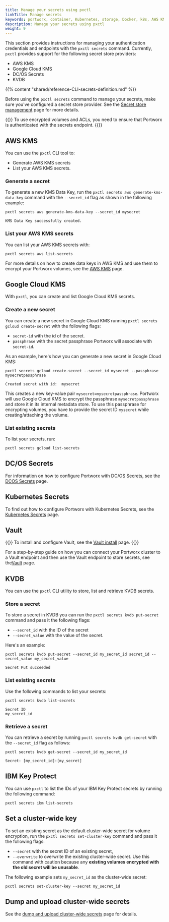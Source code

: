 ```yaml
---
title: Manage your secrets using pxctl
linkTitle: Manage secrets
keywords: portworx, container, Kubernetes, storage, Docker, k8s, AWS KMS, Kubernetes Secrets, Google Cloud KMS
description: Manage your secrets using pxctl
weight: 9
---
```


This section provides instructions for managing your authentication credentials and endpoints with the `pxctl secrets` command. Currently, `pxctl` provides support for the following secret store providers:

- AWS KMS
- Google Cloud KMS
- DC/OS Secrets
- KVDB

{{% content "shared/reference-CLI-secrets-definition.md" %}}

Before using the `pxctl secrets` command to manage your secrets, make sure you've configured a secret store provider. See the [Secret store management](/key-management/) page for more details.

{{<info>}}
To use encrypted volumes and ACLs, you need to ensure that Portworx is authenticated with the secrets endpoint.
{{</info>}}

## AWS KMS

You can use the `pxctl` CLI tool to:

- Generate AWS KMS secrets
- List your AWS KMS secrets.

### Generate a secret

To generate a new KMS Data Key, run the `pxctl secrets aws generate-kms-data-key` command with the `--secret_id` flag as shown in the following example:

```text
pxctl secrets aws generate-kms-data-key --secret_id mysecret
```

```output
KMS Data Key successfully created.
```

### List your AWS KMS secrets

You can list your AWS KMS secrets with:

``` text
pxctl secrets aws list-secrets
```

For more details on how to create data keys in AWS KMS and use them to encrypt your Portworx volumes, see the [AWS KMS](/key-management/aws-kms) page.

## Google Cloud KMS

With `pxctl`, you can create and list Google Cloud KMS secrets.

### Create a new secret

You can create a new secret in Google Cloud KMS running `pxctl secrets gcloud create-secret` with the following flags:

- `secret-id` with the id of the secret.
- `passphrase` with the secret passphrase Portworx will associate with `secret-id`.

As an example, here's how you can generate a new secret in Google Cloud KMS:

```text
pxctl secrets gcloud create-secret --secret_id mysecret --passphrase mysecretpassphrase
```

```output
Created secret with id:  mysecret
```

This creates a new key-value pair `mysecret=mysecretpassphrase`. Portworx will use Google Cloud KMS to encrypt the passphrase `mysecretpassphrase` and store it in its internal metadata store. To use this passphrase for encrypting volumes, you have to provide the secret ID `mysecret` while creating/attaching the volume.

### List existing secrets

To list your secrets, run:

```text
pxctl secrets gcloud list-secrets
```


## DC/OS Secrets

For information on how to configure Portworx with DC/OS Secrets, see the [DCOS Secrets](/key-management/dc-os-secrets/) page.


## Kubernetes Secrets

To find out how to configure Portworx with Kubernetes Secrets, see the [Kubernetes Secrets](/key-management/kubernetes-secrets/) page.

## Vault

{{<info>}}
To install and configure Vault, see the [Vault install](https://www.vaultproject.io/docs/install) page.
{{</info>}}

For a step-by-step guide on how you can connect your Portworx cluster to a Vault endpoint and then use the Vault endpoint to store secrets, see the[Vault](/key-management/vault) page.

## KVDB

You can use the `pxctl` CLI utility to store, list and retrieve KVDB secrets.

### Store a secret

To store a secret in KVDB you can run the `pxctl secrets kvdb put-secret` command and pass it the following flags:

- `--secret_id` with the ID of the secret
- `--secret_value` with the value of the secret.

Here's an example:

```text
pxctl secrets kvdb put-secret --secret_id my_secret_id secret_id --secret_value my_secret_value
```

```output
Secret Put succeeded
```

### List existing secrets

Use the following commands to list your secrets:


```text
pxctl secrets kvdb list-secrets
```

```output
Secret ID
my_secret_id
```

### Retrieve a secret

You can retrieve a secret by running `pxctl secrets kvdb get-secret` with the `--secret_id` flag as follows:

```text
pxctl secrets kvdb get-secret --secret_id my_secret_id
```

```output
Secret: [my_secret_id]:[my_secret]
```

## IBM Key Protect

You can use `pxctl` to list the IDs of your IBM Key Protect secrets by running the following command:

```text
pxctl secrets ibm list-secrets
```

## Set a cluster-wide key

To set an existing secret as the default cluster-wide secret for volume encryption, run the `pxctl secrets set-cluster-key` command and pass it the following flags:

- `--secret` with the secret ID of an existing secret,
- `--overwrite` to overwrite the existing cluster-wide secret. Use this command with caution because any **existing volumes encrypted with the old secret will be unusable**.

The following example sets `my_secret_id` as the cluster-wide secret:

```text
pxctl secrets set-cluster-key --secret my_secret_id
```

## Dump and upload cluster-wide secrets

See the [dump and upload cluster-wide secrets](/reference/cli/dump-upload-cluster-wide-secret) page for details.
